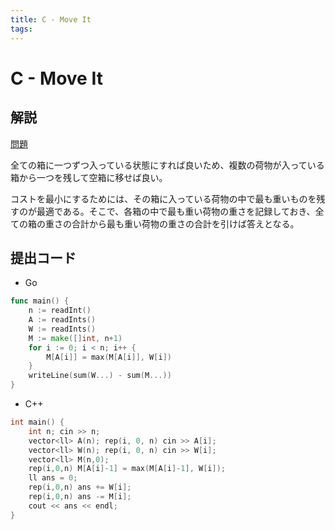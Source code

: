 ```yaml
---
title: C - Move It
tags:
---
```


# C - Move It


## 解説

[問題](https://atcoder.jp/contests/abc360/tasks/abc360_c)

全ての箱に一つずつ入っている状態にすれば良いため、複数の荷物が入っている箱から一つを残して空箱に移せば良い。

コストを最小にするためには、その箱に入っている荷物の中で最も重いものを残すのが最適である。そこで、各箱の中で最も重い荷物の重さを記録しておき、全ての箱の重さの合計から最も重い荷物の重さの合計を引けば答えとなる。

## 提出コード

- Go

```go
func main() {
	n := readInt()
	A := readInts()
	W := readInts()
	M := make([]int, n+1)
	for i := 0; i < n; i++ {
		M[A[i]] = max(M[A[i]], W[i])
	}
	writeLine(sum(W...) - sum(M...))
}
```

- C++

```cpp
int main() {
    int n; cin >> n;
    vector<ll> A(n); rep(i, 0, n) cin >> A[i];
    vector<ll> W(n); rep(i, 0, n) cin >> W[i];
    vector<ll> M(n,0);
    rep(i,0,n) M[A[i]-1] = max(M[A[i]-1], W[i]);
    ll ans = 0;
    rep(i,0,n) ans += W[i];
    rep(i,0,n) ans -= M[i];
    cout << ans << endl;
}
```
